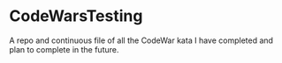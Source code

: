 # CodeWarsTesting

A repo and continuous file of all the CodeWar kata I have completed and plan to complete in the future.
